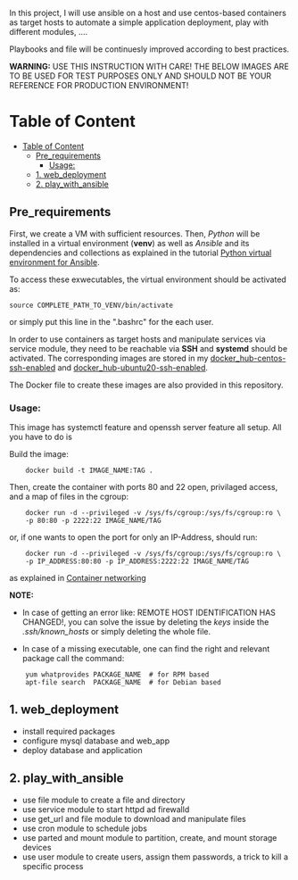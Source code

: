In this project, I will use ansible on a host and use centos-based containers as target hosts to automate a simple application deployment, play with different modules, ....

Playbooks and file will be continuesly improved according to best practices. 


__WARNING:__ USE THIS INSTRUCTION WITH CARE! THE BELOW IMAGES ARE TO BE USED FOR TEST PURPOSES ONLY AND SHOULD NOT BE YOUR REFERENCE FOR PRODUCTION ENVIRONMENT!

# Table of Content

- [Table of Content](#table-of-content)
  - [Pre_requirements](#pre_requirements)
    - [Usage:](#usage)
  - [1. web_deployment](#1-web_deployment)
  - [2. play_with_ansible](#2-play_with_ansible)

## Pre_requirements
First, we create a VM with sufficient resources. Then, *Python* will be installed in a virtual environment (**venv**) as well as *Ansible* and its dependencies and collections as explained in the tutorial [Python virtual environment for Ansible](https://www.redhat.com/sysadmin/python-venv-ansible).

To access these exwecutables, the virtual environment should be activated as:
```
source COMPLETE_PATH_TO_VENV/bin/activate
```

or simply put this line in the ".bashrc" for the each user.

In order to use containers as target hosts and manipulate services via service module, they need to be reachable via **SSH** and **systemd** should be activated. The corresponding images are stored in my [docker_hub-centos-ssh-enabled](https://hub.docker.com/r/mohammad67/centos-ssh-enabled) and [docker_hub-ubuntu20-ssh-enabled](https://hub.docker.com/r/mohammad67/ubuntu20-ssh-enabled).

The Docker file to create these images are also provided in this repository.

### Usage:
This image has systemctl feature and openssh server feature all setup. All you have to do is

Build the image:
```
    docker build -t IMAGE_NAME:TAG .
```

Then, create the container with ports 80 and 22 open, privilaged access, and a map of files in the cgroup:
```
    docker run -d --privileged -v /sys/fs/cgroup:/sys/fs/cgroup:ro \
    -p 80:80 -p 2222:22 IMAGE_NAME/TAG 
```

or, if one wants to open the port for only an IP-Address, should run:
```
    docker run -d --privileged -v /sys/fs/cgroup:/sys/fs/cgroup:ro \
    -p IP_ADDRESS:80:80 -p IP_ADDRESS:2222:22 IMAGE_NAME/TAG 
```
as explained in [Container networking](https://docs.docker.com/config/containers/container-networking/)

__NOTE:__ 
- In case of getting an error like: REMOTE HOST IDENTIFICATION HAS CHANGED!, you can solve the issue by deleting the *keys* inside the *.ssh/known_hosts* or simply deleting the whole file.

- In case of a missing executable, one can find the right and relevant package call the command:
``` 
    yum whatprovides PACKAGE_NAME  # for RPM based
    apt-file search  PACKAGE_NAME  # for Debian based
```

## 1. web_deployment
- install required packages
- configure mysql database and web_app
- deploy database and application
## 2. play_with_ansible
- use file module to create a file and directory
- use service module to start httpd ad firewalld
- use get_url and file module to download and manipulate files
- use cron module to schedule jobs
- use parted and mount module to partition, create, and mount storage devices
- use user module to create users, assign them passwords, a trick to kill a specific process